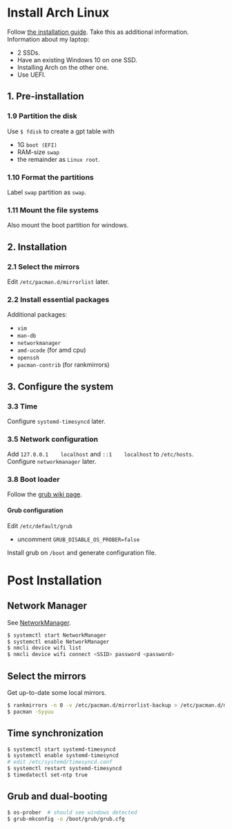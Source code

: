 # Install Arch Linux
Follow [the installation guide](https://wiki.archlinux.org/title/Installation_guide). Take this as additional information.  
Information about my laptop:
- 2 SSDs.
- Have an existing Windows 10 on one SSD.
- Installing Arch on the other one.
- Use UEFI.
## 1. Pre-installation
### 1.9 Partition the disk
Use `$ fdisk` to create a gpt table with
- 1G `boot (EFI)`
- RAM-size `swap`
- the remainder as `Linux root`.
### 1.10 Format the partitions
Label `swap` partition as `swap`.
### 1.11 Mount the file systems
Also mount the boot partition for windows.
## 2. Installation
### 2.1 Select the mirrors
Edit `/etc/pacman.d/mirrorlist` later.
### 2.2 Install essential packages
Additional packages:
- `vim`
- `man-db`
- `networkmanager`
- `amd-ucode` (for amd cpu)
- `openssh`
- `pacman-contrib`  (for rankmirrors)

## 3. Configure the system
### 3.3 Time
Configure `systemd-timesyncd` later.
### 3.5 Network configuration
Add `127.0.0.1    localhost` and `::1    localhost` to `/etc/hosts`.  
Configure `networkmanager` later.
### 3.8 Boot loader
Follow the [grub wiki page](https://wiki.archlinux.org/title/GRUB#Windows_installed_in_UEFI/GPT_mode).
#### Grub configuration
Edit `/etc/default/grub`
- uncomment `GRUB_DISABLE_OS_PROBER=false`

Install grub on `/boot` and generate configuration file.

# Post Installation
## Network Manager
See [NetworkManager](https://wiki.archlinux.org/title/NetworkManager).
```sh
$ systemctl start NetworkManager
$ systemctl enable NetworkManager
$ nmcli device wifi list
$ nmcli device wifi connect <SSID> password <password>
```
## Select the mirrors
Get up-to-date some local mirrors.
```sh
$ rankmirrors -n 0 -v /etc/pacman.d/mirrorlist-backup > /etc/pacman.d/mirrorlist
$ pacman -Syyuu
```
## Time synchronization
```sh
$ systemctl start systemd-timesyncd
$ systemctl enable systemd-timesyncd
# edit /etc/systemd/timesyncd.conf
$ systemctl restart systemd-timesyncd
$ timedatectl set-ntp true
```
## Grub and dual-booting
```sh
$ os-prober  # should see windows detected
$ grub-mkconfig -o /boot/grub/grub.cfg
```
